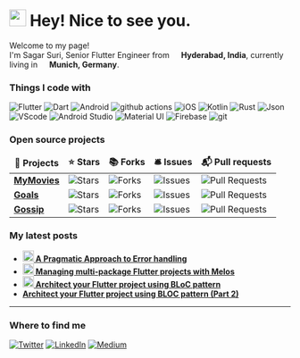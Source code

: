 <h1><img src="https://emojis.slackmojis.com/emojis/images/1531849430/4246/blob-sunglasses.gif?1531849430" width="30"/> Hey! Nice to see you.</h1>


<p>Welcome to my page! </br> I'm Sagar Suri, Senior Flutter Engineer from <img src="https://user-images.githubusercontent.com/14856659/197356298-d34c251f-b1b1-493d-83b0-f6519ccfc65f.png" width="13"/> <b>Hyderabad, India</b>, currently living in <img src="https://user-images.githubusercontent.com/14856659/197356487-027c1886-92d2-49c7-9e51-7a1d8cc8fca1.png" width="13"/> <b>Munich, Germany</b>. </p>
<h3>Things I code with</h3>
<p>
  <img alt="Flutter" src="https://img.shields.io/badge/Flutter-02569B?style=for-the-badge&logo=flutter&logoColor=white" />
  <img alt="Dart" src="https://img.shields.io/badge/Dart-0175C2?style=for-the-badge&logo=dart&logoColor=white" /> 
  <img alt="Android" src="https://img.shields.io/badge/Android-3DDC84?style=for-the-badge&logo=android&logoColor=white" />
  <img alt="github actions" src="https://img.shields.io/badge/-Github_Actions-2088FF?style=flat-square&logo=github-actions&logoColor=white" />
  <img alt="iOS" src="https://img.shields.io/badge/iOS-000000?style=for-the-badge&logo=ios&logoColor=white" />
  <img alt="Kotlin" src="https://img.shields.io/badge/Kotlin-0095D5?&style=for-the-badge&logo=kotlin&logoColor=white" />
  <img alt="Rust" src="https://img.shields.io/badge/Rust-black?style=for-the-badge&logo=rust&logoColor=#E57324" />
  <img alt="Json" src="https://img.shields.io/badge/json-5E5C5C?style=for-the-badge&logo=json&logoColor=white" />
  <img alt="VScode" src="https://img.shields.io/badge/VSCode-0078D4?style=for-the-badge&logo=visual%20studio%20code&logoColor=white" />
  <img alt="Android Studio" src="https://img.shields.io/badge/Android_Studio-3DDC84?style=for-the-badge&logo=android-studio&logoColor=white" />
  <img alt="Material UI" src="https://img.shields.io/badge/Material%20UI-007FFF?style=for-the-badge&logo=mui&logoColor=white" />
  <img alt="Firebase" src="https://img.shields.io/badge/firebase-ffca28?style=for-the-badge&logo=firebase&logoColor=black" />
  <img alt="git" src="https://img.shields.io/badge/-Git-F05032?style=flat-square&logo=git&logoColor=white" />
</p>
<h3>Open source projects</h3>
<table>
  <thead align="center">
    <tr border: none;>
      <td><b>🎁 Projects</b></td>
      <td><b>⭐ Stars</b></td>
      <td><b>📚 Forks</b></td>
      <td><b>🛎 Issues</b></td>
      <td><b>📬 Pull requests</b></td>
    </tr>
  </thead>
  <tbody>
    <tr>
      <td><a href="https://github.com/SAGARSURI/MyMovies"><b>MyMovies</b></a></td>
      <td><img alt="Stars" src="https://img.shields.io/github/stars/SAGARSURI/MyMovies?style=flat-square&labelColor=343b41"/></td>
      <td><img alt="Forks" src="https://img.shields.io/github/forks/SAGARSURI/MyMovies?style=flat-square&labelColor=343b41"/></td>
      <td><img alt="Issues" src="https://img.shields.io/github/issues/SAGARSURI/MyMovies?style=flat-square&labelColor=343b41"/></td>
      <td><img alt="Pull Requests" src="https://img.shields.io/github/issues-pr/SAGARSURI/MyMovies?style=flat-square&labelColor=343b41"/></td>
    </tr>
	  <tr>
      <td><a href="https://github.com/SAGARSURI/Goals"><b>Goals</b></a></td>
      <td><img alt="Stars" src="https://img.shields.io/github/stars/SAGARSURI/Goals?style=flat-square&labelColor=343b41"/></td>
      <td><img alt="Forks" src="https://img.shields.io/github/forks/SAGARSURI/Goals?style=flat-square&labelColor=343b41"/></td>
      <td><img alt="Issues" src="https://img.shields.io/github/issues/SAGARSURI/Goals?style=flat-square&labelColor=343b41"/></td>
      <td><img alt="Pull Requests" src="https://img.shields.io/github/issues-pr/SAGARSURI/Goals?style=flat-square&labelColor=343b41"/></td>
    </tr>
    <tr>
      <td><a href="https://github.com/SAGARSURI/Gossip"><b>Gossip</b></a></td>
      <td><img alt="Stars" src="https://img.shields.io/github/stars/SAGARSURI/Gossip?style=flat-square&labelColor=343b41"/></td>
      <td><img alt="Forks" src="https://img.shields.io/github/forks/SAGARSURI/Gossip?style=flat-square&labelColor=343b41"/></td>
      <td><img alt="Issues" src="https://img.shields.io/github/issues/SAGARSURI/Gossip?style=flat-square&labelColor=343b41"/></td>
      <td><img alt="Pull Requests" src="https://img.shields.io/github/issues-pr/SAGARSURI/Gossip?style=flat-square&labelColor=343b41"/></td>
    </tr>
  </tbody>
</table>
<h3>My latest posts</h3>
<ul>
  <li><a href="https://medium.com/flutter-community/a-pragmatic-approach-to-error-handling-468c4ac1a645"><b><img src="https://emojipedia-us.s3.dualstack.us-west-1.amazonaws.com/thumbs/240/apple/237/fire_1f525.png" width="20" alt="new" /> A Pragmatic Approach to Error handling</b></a><br/></li>
  <li><a href="https://medium.com/flutter-community/managing-multi-package-flutter-projects-with-melos-c8ce96fa7c82"><b><img src="https://emojipedia-us.s3.dualstack.us-west-1.amazonaws.com/thumbs/240/apple/237/fire_1f525.png" width="20" alt="new" /> Managing multi-package Flutter projects with Melos</b></a><br/></li>
    <li><a href="https://medium.com/codechai/architecting-your-flutter-project-bd04e144a8f1"><b><img src="https://emojipedia-us.s3.dualstack.us-west-1.amazonaws.com/thumbs/240/apple/237/fire_1f525.png" width="20" alt="new" /> Architect your Flutter project using BLoC pattern</b></a><br/></li>
  <li><a href="https://medium.com/flutterpub/architect-your-flutter-project-using-bloc-pattern-part-2-d8dd1eca9ba5"><b>Architect your Flutter project using BLOC pattern (Part 2)</b></a><br/></li>
</ul>

-------
<h3>Where to find me</h3>
<p><a href="https://twitter.com/SagarSuri94" target="_blank"><img alt="Twitter" src="https://img.shields.io/badge/twitter-%231DA1F2.svg?&style=for-the-badge&logo=twitter&logoColor=white" /></a> <a href="https://www.linkedin.com/in/sagar-suri/" target="_blank"><img alt="LinkedIn" src="https://img.shields.io/badge/linkedin-%230077B5.svg?&style=for-the-badge&logo=linkedin&logoColor=white" /></a> <a href="https://medium.com/@sagarsuri56" target="_blank"><img alt="Medium" src="https://img.shields.io/badge/medium-%2312100E.svg?&style=for-the-badge&logo=medium&logoColor=white" /></a>
</p>

